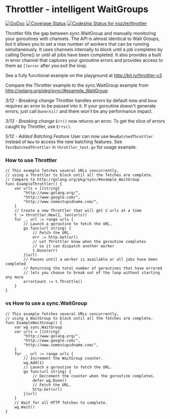 # Throttler - intelligent WaitGroups

[![GoDoc](https://godoc.org/github.com/nozzle/throttler?status.svg)](http://godoc.org/github.com/nozzle/throttler) [![Coverage Status](https://coveralls.io/repos/nozzle/throttler/badge.svg?branch=master)](https://coveralls.io/r/nozzle/throttler?branch=master) [ ![Codeship Status for nozzle/throttler](https://codeship.com/projects/02d33900-a744-0132-4353-2eb3789e9959/status?branch=master)](https://codeship.com/projects/67187)


 Throttler fills the gap between sync.WaitGroup and manually monitoring your goroutines with channels. The API is almost identical to Wait Groups, but it allows you to set a max number of workers that can be running simultaneously. It uses channels internally to block until a job completes by calling Done() or until all jobs have been completed. It also provides a built in error channel that captures your goroutine errors and provides access to them as `[]error` after you exit the loop.

See a fully functional example on the playground at http://bit.ly/throttler-v3

Compare the Throttler example to the sync.WaitGroup example from http://golang.org/pkg/sync/#example_WaitGroup

*3/12 - Breaking change*
Throttler handles errors by default now and `Done` requires an error to be passed into it. If your goroutine doesn't generate errors, just call `Done(nil)` and there won't be any performance impact.

*3/13 - Breaking change*
`Err()` now returns an error. To get the slice of errors caught by Throttler, use `Errs()`.

*5/12 - Added Batching Feature*
User can now use `NewBatchedThrottler` instead of `New` to access the new batching features. See `TestBatchedThrottler` in `throttler_test.go` for usage example.

### How to use Throttler

```
// This example fetches several URLs concurrently,
// using a Throttler to block until all the fetches are complete.
// Compare to http://golang.org/pkg/sync/#example_WaitGroup
func ExampleThrottler() {
	var urls = []string{
		"http://www.golang.org/",
		"http://www.google.com/",
		"http://www.somestupidname.com/",
	}
	// Create a new Throttler that will get 2 urls at a time
	t := throttler.New(2, len(urls))
	for _, url := range urls {
		// Launch a goroutine to fetch the URL.
		go func(url string) {
			// Fetch the URL.
			err := http.Get(url)
			// Let Throttler know when the goroutine completes
			// so it can dispatch another worker
			t.Done(err)
		}(url)
		// Pauses until a worker is available or all jobs have been completed
		// Returning the total number of goroutines that have errored
		// lets you choose to break out of the loop without starting any more
		errorCount := t.Throttle()
	}
}
```

### vs How to use a sync.WaitGroup

```
// This example fetches several URLs concurrently,
// using a WaitGroup to block until all the fetches are complete.
func ExampleWaitGroup() {
	var wg sync.WaitGroup
	var urls = []string{
		"http://www.golang.org/",
		"http://www.google.com/",
		"http://www.somestupidname.com/",
	}
	for _, url := range urls {
		// Increment the WaitGroup counter.
		wg.Add(1)
		// Launch a goroutine to fetch the URL.
		go func(url string) {
			// Decrement the counter when the goroutine completes.
			defer wg.Done()
			// Fetch the URL.
			http.Get(url)
		}(url)
	}
	// Wait for all HTTP fetches to complete.
	wg.Wait()
}
```